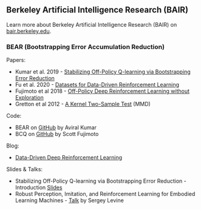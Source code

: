 ## Berkeley Artificial Intelligence Research (BAIR)
Learn more about Berkeley Artificial Intelligence Research (BAIR) on [bair.berkeley.edu](https://bair.berkeley.edu/).

### BEAR (Bootstrapping Error Accumulation Reduction)
Papers:
* Kumar et al. 2019 - [Stabilizing Off-Policy Q-learning via Bootstrapping Error Reduction](https://arxiv.org/abs/1906.00949)
* Fu et al. 2020 - [Datasets for Data-Driven Reinforcement Learning](https://arxiv.org/abs/2004.07219)
* Fujimoto et al 2018 - [Off-Policy Deep Reinforcement Learning without Exploration](https://arxiv.org/abs/1812.02900)
*  Gretton et al 2012 - [A Kernel Two-Sample Test](http://jmlr.csail.mit.edu/papers/volume13/gretton12a/gretton12a.pdf) (MMD)

Code:
* BEAR on [GitHub](https://github.com/aviralkumar2907/BEAR) by Aviral Kumar
* BCQ on [GitHub](https://github.com/sfujim/BCQ) by Scott Fujimoto

Blog:
* [Data-Driven Deep Reinforcement Learning](https://bair.berkeley.edu/blog/2019/12/05/bear/)

Slides & Talks:
* Stabilizing Off-Policy Q-learning via Bootstrapping Error Reduction - Introduction [Slides](https://sites.google.com/view/bear-off-policyrl)
* Robust Perception, Imitation, and Reinforcement Learning for Embodied Learning Machines - [Talk](https://slideslive.com/38918103/robust-perception-imitation-and-reinforcement-learning-for-embodied-learning-machines?ref=speaker-17453-latest) by Sergey Levine
